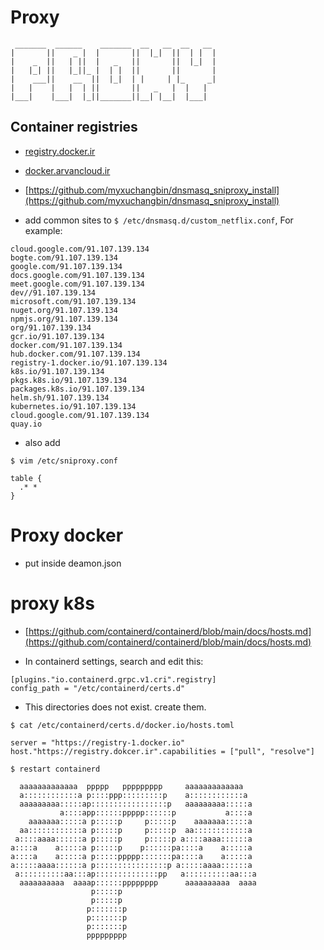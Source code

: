# Proxy
```
 _______  ______    _______  __   __  __   __ 
|       ||    _ |  |       ||  |_|  ||  | |  |
|    _  ||   | ||  |   _   ||       ||  |_|  |
|   |_| ||   |_||_ |  | |  ||       ||       |
|    ___||    __  ||  |_|  | |     | |_     _|
|   |    |   |  | ||       ||   _   |  |   |  
|___|    |___|  |_||_______||__| |__|  |___|  
```

## Container registries
- [registry.docker.ir](registry.docker.ir)
- [docker.arvancloud.ir](docker.arvancloud.ir)


- [https://github.com/myxuchangbin/dnsmasq_sniproxy_install](https://github.com/myxuchangbin/dnsmasq_sniproxy_install)


- add common sites to ` $ /etc/dnsmasq.d/custom_netflix.conf `, For example:
```
cloud.google.com/91.107.139.134
bogte.com/91.107.139.134
google.com/91.107.139.134
docs.google.com/91.107.139.134
meet.google.com/91.107.139.134
dev//91.107.139.134
microsoft.com/91.107.139.134
nuget.org/91.107.139.134
npmjs.org/91.107.139.134
org/91.107.139.134
gcr.io/91.107.139.134
docker.com/91.107.139.134
hub.docker.com/91.107.139.134
registry-1.docker.io/91.107.139.134
k8s.io/91.107.139.134
pkgs.k8s.io/91.107.139.134
packages.k8s.io/91.107.139.134
helm.sh/91.107.139.134
kubernetes.io/91.107.139.134
cloud.google.com/91.107.139.134
quay.io
```

- also add 
```
$ vim /etc/sniproxy.conf 

table {
  .* *
}

```

# Proxy docker
- put inside deamon.json

# proxy k8s

- [https://github.com/containerd/containerd/blob/main/docs/hosts.md](https://github.com/containerd/containerd/blob/main/docs/hosts.md)

- In containerd settings, search and edit this:
```
[plugins."io.containerd.grpc.v1.cri".registry]
config_path = "/etc/containerd/certs.d"
```

- This directories does not exist. create them. 
```
$ cat /etc/containerd/certs.d/docker.io/hosts.toml

server = "https://registry-1.docker.io"
host."https://registry.dokcer.ir".capabilities = ["pull", "resolve"]

$ restart containerd
```

```
  aaaaaaaaaaaaa  ppppp   ppppppppp     aaaaaaaaaaaaa   
  a::::::::::::a p::::ppp:::::::::p    a::::::::::::a  
  aaaaaaaaa:::::ap:::::::::::::::::p   aaaaaaaaa:::::a 
           a::::app::::::ppppp::::::p           a::::a 
    aaaaaaa:::::a p:::::p     p:::::p    aaaaaaa:::::a 
  aa::::::::::::a p:::::p     p:::::p  aa::::::::::::a 
 a::::aaaa::::::a p:::::p     p:::::p a::::aaaa::::::a 
a::::a    a:::::a p:::::p    p::::::pa::::a    a:::::a 
a::::a    a:::::a p:::::ppppp:::::::pa::::a    a:::::a 
a:::::aaaa::::::a p::::::::::::::::p a:::::aaaa::::::a 
 a::::::::::aa:::ap::::::::::::::pp   a::::::::::aa:::a
  aaaaaaaaaa  aaaap::::::pppppppp      aaaaaaaaaa  aaaa
                  p:::::p                              
                  p:::::p                              
                 p:::::::p                             
                 p:::::::p                             
                 p:::::::p                             
                 ppppppppp                             
```